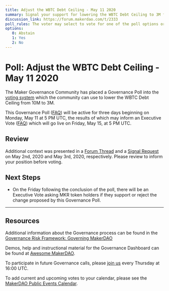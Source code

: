 ```yaml
---
title: Adjust the WBTC Debt Ceiling - May 11 2020 
summary: Signal your support for lowering the WBTC Debt Ceiling to 3M from 10M.
discussion_link: https://forum.makerdao.com/t/2333
poll_rules: The voter may select to vote for one of the poll options or they may elect to abstain from the poll entirely
options:
   0: Abstain
   1: Yes
   2: No
---
```

# Poll: Adjust the WBTC Debt Ceiling - May 11 2020

The Maker Governance Community has placed a Governance Poll into the [voting system](https://vote.makerdao.com/polling) which the community can use to lower the WBTC Debt Ceiling from 10M to 3M.

This Governance Poll ([FAQ](https://community-development.makerdao.com/governance/governance#is-there-more-than-one-type-of-vote)) will be active for three days beginning on Monday, May 11 at 5 PM UTC, the results of which may inform an Executive Vote ([FAQ](https://community-development.makerdao.com/governance/governance#what-is-continuous-approval-voting)) which will go live on Friday, May 15, at 5 PM UTC.

## Review

Additional context was presented in a [Forum Thread](https://forum.makerdao.com/t/2135) and a [Signal Request](https://forum.makerdao.com/t/2333) on May 2nd, 2020 and May 3rd, 2020, respectively. Please review to inform your position before voting.

## Next Steps

* On the Friday following the conclusion of the poll, there will be an Executive Vote asking MKR token holders if they support or reject the change proposed by this Governance Poll.

---

## Resources

Additional information about the Governance process can be found in the [Governance Risk Framework: Governing MakerDAO](https://community-development.makerdao.com/governance/governance-risk-framework)

Demos, help and instructional material for the Governance Dashboard can be found at [Awesome MakerDAO](https://awesome.makerdao.com/#voting).

To participate in future Governance calls, please [join us](https://community-development.makerdao.com/governance/governance-and-risk-meetings) every Thursday at 16:00 UTC.

To add current and upcoming votes to your calendar, please see the [MakerDAO Public Events Calendar](https://calendar.google.com/calendar/embed?src=makerdao.com_3efhm2ghipksegl009ktniomdk%40group.calendar.google.com&ctz=America%2FLos_Angeles).
